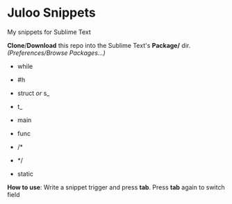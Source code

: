 # Juloo Snippets

My snippets for Sublime Text

**Clone**/**Download** this repo into the Sublime Text's **Package/** dir.<br />
_(Preferences/Browse Packages...)_

* while

* \#h

* struct _or_ s_

* t_

* main

* func

* /*

* */

* static

**How to use**: Write a snippet trigger and press **tab**. Press **tab** again to switch field

